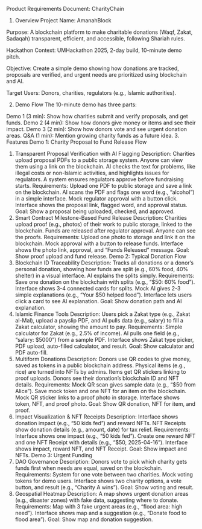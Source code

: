 Product Requirements Document: CharityChain
1. Overview
Project Name: AmanahBlock

Purpose: A blockchain platform to make charitable donations (Waqf, Zakat, Sadaqah) transparent, efficient, and accessible, following Shariah rules.

Hackathon Context: UMHackathon 2025, 2-day build, 10-minute demo pitch.

Objective: Create a simple demo showing how donations are tracked, proposals are verified, and urgent needs are prioritized using blockchain and AI.

Target Users: Donors, charities, regulators (e.g., Islamic authorities).

2. Demo Flow
The 10-minute demo has three parts:

Demo 1 (3 min): Show how charities submit and verify proposals, and get funds.
Demo 2 (4 min): Show how donors give money or items and see their impact.
Demo 3 (2 min): Show how donors vote and see urgent donation areas.
Q&A (1 min): Mention growing charity funds as a future idea.
3. Features
Demo 1: Charity Proposal to Fund Release Flow
1. Transparent Proposal Verification with AI Flagging
Description: Charities upload proposal PDFs to a public storage system. Anyone can view them using a link on the blockchain. AI checks the text for problems, like illegal costs or non-Islamic activities, and highlights issues for regulators. A system ensures regulators approve before fundraising starts.
Requirements:
Upload one PDF to public storage and save a link on the blockchain.
AI scans the PDF and flags one word (e.g., “alcohol”) in a simple interface.
Mock regulator approval with a button click.
Interface shows the proposal link, flagged word, and approval status.
Goal: Show a proposal being uploaded, checked, and approved.
2. Smart Contract Milestone-Based Fund Release
Description: Charities upload proof (e.g., photos) of their work to public storage, linked to the blockchain. Funds are released after regulator approval. Anyone can see the proofs.
Requirements:
Upload one photo to storage and link it on the blockchain.
Mock approval with a button to release funds.
Interface shows the photo link, approval, and “Funds Released” message.
Goal: Show proof upload and fund release.
Demo 2: Typical Donation Flow
3. Blockchain ID Traceability
Description: Tracks all donations or a donor’s personal donation, showing how funds are split (e.g., 60% food, 40% shelter) in a visual interface. AI explains the splits simply.
Requirements:
Save one donation on the blockchain with splits (e.g., “$50: 60% food”).
Interface shows 3-4 connected cards for splits.
Mock AI gives 2-3 simple explanations (e.g., “Your $50 helped food”).
Interface lets users click a card to see AI explanation.
Goal: Show donation path and AI explanation.
4. Islamic Finance Tools
Description: Users pick a Zakat type (e.g., Zakat al-Mal), upload a payslip PDF, and AI pulls data (e.g., salary) to fill a Zakat calculator, showing the amount to pay.
Requirements:
Simple calculator for Zakat (e.g., 2.5% of income).
AI pulls one field (e.g., “salary: $5000”) from a sample PDF.
Interface shows Zakat type picker, PDF upload, auto-filled calculator, and result.
Goal: Show calculator and PDF auto-fill.
5. Multiform Donations
Description: Donors use QR codes to give money, saved as tokens in a public blockchain address. Physical items (e.g., rice) are turned into NFTs by admins. Items get QR stickers linking to proof uploads. Donors see their donation’s blockchain ID and NFT details.
Requirements:
Mock QR scan gives sample data (e.g., “$50 from Alice”).
Save mock token and one NFT for an item on the blockchain.
Mock QR sticker links to a proof photo in storage.
Interface shows token, NFT, and proof photo.
Goal: Show QR donation, NFT for item, and proof.
6. Impact Visualization & NFT Receipts
Description: Interface shows donation impact (e.g., “50 kids fed”) and reward NFTs. NFT Receipts show donation details (e.g., amount, date) for tax relief.
Requirements:
Interface shows one impact (e.g., “50 kids fed”).
Create one reward NFT and one NFT Receipt with details (e.g., “$50, 2025-04-16”).
Interface shows impact, reward NFT, and NFT Receipt.
Goal: Show impact and NFTs.
Demo 3: Urgent Funding
7. DAO Governance
Description: Donors vote to pick which charity gets funds first when needs are equal, saved on the blockchain.
Requirements:
System for one vote between two charities.
Mock voting tokens for demo users.
Interface shows two charity options, a vote button, and result (e.g., “Charity A wins”).
Goal: Show voting and result.
8. Geospatial Heatmap
Description: A map shows urgent donation areas (e.g., disaster zones) with fake data, suggesting where to donate.
Requirements:
Map with 3 fake urgent areas (e.g., “flood area: high need”).
Interface shows map and a suggestion (e.g., “Donate food to flood area”).
Goal: Show map and donation suggestion.